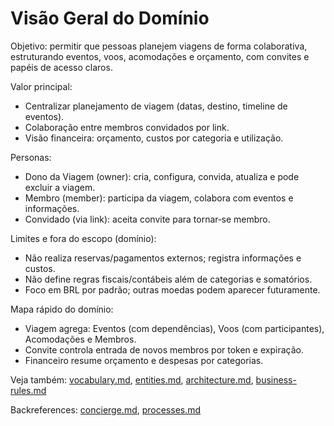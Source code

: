 # Visão Geral do Domínio

Objetivo: permitir que pessoas planejem viagens de forma colaborativa, estruturando eventos, voos, acomodações e orçamento, com convites e papéis de acesso claros.

Valor principal:
- Centralizar planejamento de viagem (datas, destino, timeline de eventos).
- Colaboração entre membros convidados por link.
- Visão financeira: orçamento, custos por categoria e utilização.

Personas:
- Dono da Viagem (owner): cria, configura, convida, atualiza e pode excluir a viagem.
- Membro (member): participa da viagem, colabora com eventos e informações.
- Convidado (via link): aceita convite para tornar‑se membro.

Limites e fora do escopo (domínio):
- Não realiza reservas/pagamentos externos; registra informações e custos.
- Não define regras fiscais/contábeis além de categorias e somatórios.
- Foco em BRL por padrão; outras moedas podem aparecer futuramente.

Mapa rápido do domínio:
- Viagem agrega: Eventos (com dependências), Voos (com participantes), Acomodações e Membros.
- Convite controla entrada de novos membros por token e expiração.
- Financeiro resume orçamento e despesas por categorias.

Veja também: [vocabulary.md](./vocabulary.md), [entities.md](./entities.md), [architecture.md](./architecture.md), [business-rules.md](./business-rules.md)

Backreferences: [concierge.md](./concierge.md), [processes.md](./processes.md)